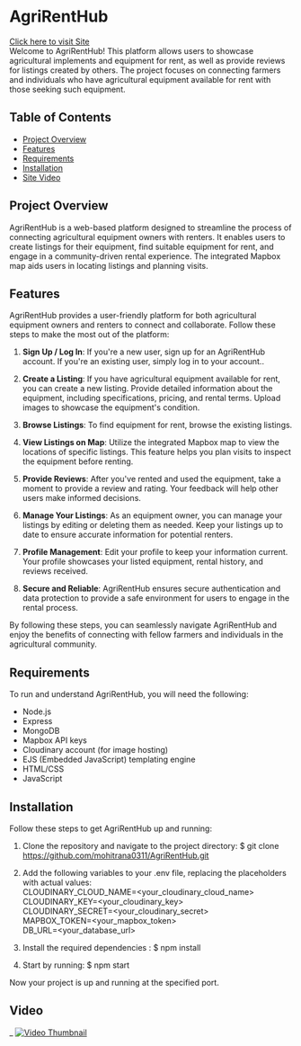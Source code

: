 # AgriRentHub 
[Click here to visit Site](https://agrirenthub.onrender.com/)  <br>
Welcome to AgriRentHub! This platform allows users to showcase agricultural implements and equipment for rent, as well as provide reviews for listings created by others. The project focuses on connecting farmers and individuals who have agricultural equipment available for rent with those seeking such equipment.

## Table of Contents

- [Project Overview](#project-overview)
- [Features](#features)
- [Requirements](#requirements)
- [Installation](#installation)
- [Site Video](#Video)

## Project Overview

AgriRentHub is a web-based platform designed to streamline the process of connecting agricultural equipment owners with renters. It enables users to create listings for their equipment, find suitable equipment for rent, and engage in a community-driven rental experience. The integrated Mapbox map aids users in locating listings and planning visits.

## Features

AgriRentHub provides a user-friendly platform for both agricultural equipment owners and renters to connect and collaborate. Follow these steps to make the most out of the platform:

1. **Sign Up / Log In**: If you're a new user, sign up for an AgriRentHub account. If you're an existing user, simply log in to your account..

2. **Create a Listing**: If you have agricultural equipment available for rent, you can create a new listing. Provide detailed information about the equipment, including specifications, pricing, and rental terms. Upload images to showcase the equipment's condition.

3. **Browse Listings**: To find equipment for rent, browse the existing listings. 

4. **View Listings on Map**: Utilize the integrated Mapbox map to view the locations of specific listings. This feature helps you plan visits to inspect the equipment before renting.

6. **Provide Reviews**: After you've rented and used the equipment, take a moment to provide a review and rating. Your feedback will help other users make informed decisions.

7. **Manage Your Listings**: As an equipment owner, you can manage your listings by editing or deleting them as needed. Keep your listings up to date to ensure accurate information for potential renters.

8. **Profile Management**: Edit your profile to keep your information current. Your profile showcases your listed equipment, rental history, and reviews received.

9. **Secure and Reliable**: AgriRentHub ensures secure authentication and data protection to provide a safe environment for users to engage in the rental process.

By following these steps, you can seamlessly navigate AgriRentHub and enjoy the benefits of connecting with fellow farmers and individuals in the agricultural community.

## Requirements

To run and understand AgriRentHub, you will need the following:

- Node.js
- Express
- MongoDB
- Mapbox API keys
- Cloudinary account (for image hosting)
- EJS (Embedded JavaScript) templating engine
- HTML/CSS
- JavaScript

## Installation

Follow these steps to get AgriRentHub up and running:

1. Clone the repository and navigate to the project directory:
   $ git clone https://github.com/mohitrana0311/AgriRentHub.git

2. Add the following variables to your .env file, replacing the placeholders with actual values: <br>
CLOUDINARY_CLOUD_NAME=<your_cloudinary_cloud_name> <br>
CLOUDINARY_KEY=<your_cloudinary_key> <br>
CLOUDINARY_SECRET=<your_cloudinary_secret> <br>
MAPBOX_TOKEN=<your_mapbox_token> <br>
DB_URL=<your_database_url> 

3. Install the required dependencies :
   $ npm install
4. Start by running: 
   $ npm start
   
Now your project is up and running at the specified port.


## Video

_
[![Video Thumbnail](https://res.cloudinary.com/dzjjgan1n/image/upload/v1692958619/Screenshot_314_hctpby.png)](https://res.cloudinary.com/dzjjgan1n/video/upload/v1692957737/video_vc5tqv.mp4)








